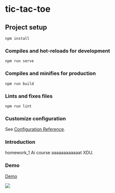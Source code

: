 # tic-tac-toe

## Project setup

```
npm install
```

### Compiles and hot-reloads for development

```
npm run serve
```

### Compiles and minifies for production

```
npm run build
```

### Lints and fixes files

```
npm run lint
```

### Customize configuration

See [Configuration Reference](https://cli.vuejs.org/config/).



### Introduction

homework_1 Ai course aaaaaaaaaaaat XDU.



### Demo

[Demo](https://ergofly.github.io/TicTacToe/)

![](https://gitee.com/ergofly/image-bed/raw/master/Images/2022-11-08-19:59:11_des.gif)
